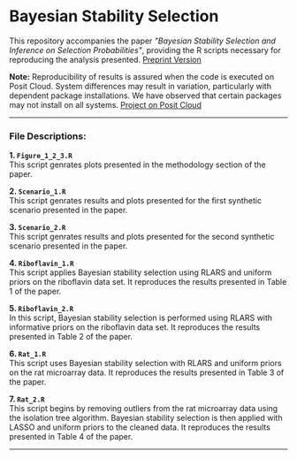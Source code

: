 # Bayesian Stability Selection

This repository accompanies the paper *"Bayesian Stability Selection and Inference on Selection Probabilities"*, providing the R scripts necessary for reproducing the analysis presented. [Preprint Version](https://arxiv.org/pdf/2410.21914)

**Note:** Reproducibility of results is assured when the code is executed on Posit Cloud. System differences may result in variation, particularly with dependent package installations. We have observed that certain packages may not install on all systems. [Project on Posit Cloud](https://posit.cloud/content/9845750)

---

### File Descriptions:

**1. `Figure_1_2_3.R`**  
This script genrates plots presented in the methodology section of the paper.

**2. `Scenario_1.R`**  
This script genrates results and plots presented for the first synthetic scenario presented in the paper.

**3. `Scenario_2.R`**  
This script genrates results and plots presented for the second synthetic scenario presented in the paper.

**4. `Riboflavin_1.R`**  
This script applies Bayesian stability selection using RLARS and uniform priors on the riboflavin data set. It reproduces the results presented in Table 1 of the paper.

**5. `Riboflavin_2.R`**  
In this script, Bayesian stability selection is performed using RLARS with informative priors on the riboflavin data set. It reproduces the results presented in Table 2 of the paper.

**6. `Rat_1.R`**  
This script uses Bayesian stability selection with RLARS and uniform priors on the rat microarray data. It reproduces the results presented in Table 3 of the paper.

**7. `Rat_2.R`**  
This script begins by removing outliers from the rat microarray data using the isolation tree algorithm. Bayesian stability selection is then applied with LASSO and uniform priors to the cleaned data. It reproduces the results presented in Table 4 of the paper.

---








